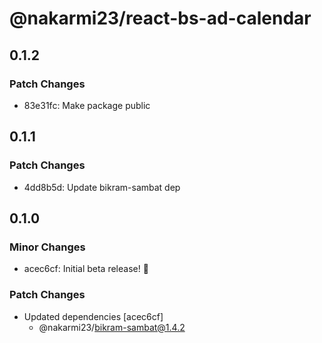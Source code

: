 # @nakarmi23/react-bs-ad-calendar

## 0.1.2

### Patch Changes

- 83e31fc: Make package public

## 0.1.1

### Patch Changes

- 4dd8b5d: Update bikram-sambat dep

## 0.1.0

### Minor Changes

- acec6cf: Initial beta release! 🎉

### Patch Changes

- Updated dependencies [acec6cf]
  - @nakarmi23/bikram-sambat@1.4.2
